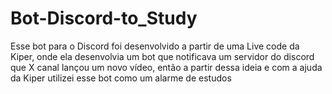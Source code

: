 # Bot-Discord-to_Study
Esse bot para o Discord foi desenvolvido a partir de uma Live code da Kiper, onde ela desenvolvia um bot que notificava um servidor do discord que X canal lançou um novo vídeo, então a partir dessa ideia e com a ajuda da Kiper utilizei esse bot como um alarme de estudos
